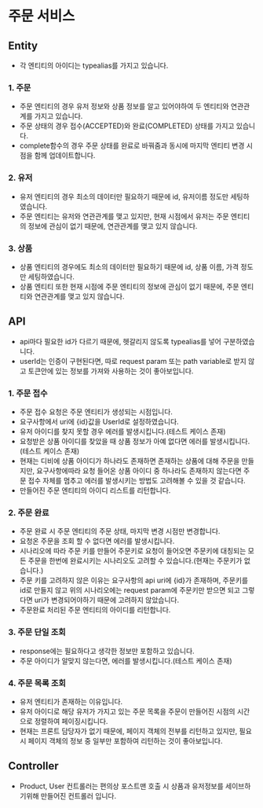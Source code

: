 # 주문 서비스

## Entity
* 각 엔티티의 아이디는 typealias를 가지고 있습니다.

### 1. 주문
* 주문 엔티티의 경우 유저 정보와 상품 정보를 알고 있어야하여 두 엔티티와 연관관계를 가지고 있습니다.
* 주문 상태의 경우 접수(ACCEPTED)와 완료(COMPLETED) 상태를 가지고 있습니다.
* complete함수의 경우 주문 상태를 완료로 바꿔줌과 동시에 마지막 엔티티 변경 시점을 함께 업데이트합니다.

### 2. 유저
* 유저 엔티티의 경우 최소의 데이터만 필요하기 때문에 id, 유저이름 정도만 세팅하였습니다.
* 주문 엔티티는 유저와 연관관계를 맺고 있지만, 현재 시점에서 유저는 주문 엔티티의 정보에 관심이 없기 때문에, 연관관계를 맺고 있지 않습니다.

### 3. 상품
* 상품 엔티티의 경우에도 최소의 데이터만 필요하기 때문에 id, 상품 이름, 가격 정도만 세팅하였습니다.
* 상품 엔티티 또한 현재 시점에 주문 엔티티의 정보에 관심이 없기 때문에, 주문 엔티티와 연관관계를 맺고 있지 않습니다.

## API
* api마다 필요한 id가 다르기 때문에, 헷갈리지 않도록 typealias를 넣어 구분하였습니다.
* userId는 인증이 구현된다면, 따로 request param 또는 path variable로 받지 않고 토큰안에 있는 정보를 가져와 사용하는 것이 좋아보입니다.

### 1. 주문 접수
* 주문 접수 요청은 주문 엔티티가 생성되는 시점입니다.
* 요구사항에서 uri에 {id}값을 UserId로 설정하였습니다.  
* 유저 아이디를 찾지 못할 경우 에러를 발생시킵니다.(테스트 케이스 존재)
* 요청받은 상품 아이디를 찾았을 때 상품 정보가 아예 없다면 에러를 발생시킵니다.(테스트 케이스 존재)
* 현재는 디비에 상품 아이디가 하나라도 존재하면 존재하는 상품에 대해 주문을 만들지만, 요구사항에따라 요청 들어온 상품 아이디 중 하나라도 존재하지 않는다면 주문 접수 자체를 멈추고 에러를 발생시키는 방법도 고려해볼 수 있을 것 같습니다.
* 만들어진 주문 엔티티의 아이디 리스트를 리턴합니다.

### 2. 주문 완료
* 주문 완료 시 주문 엔티티의 주문 상태, 마지막 변경 시점만 변경합니다. 
* 요청온 주문을 조회 할 수 없다면 에러를 발생시킵니다.
* 시나리오에 따라 주문 키를 만들어 주문키로 요청이 들어오면 주문키에 대칭되는 모든 주문을 한번에 완료시키는 시나리오도 고려할 수 있습니다.(현재는 주문키가 없습니다.)
* 주문 키를 고려하지 않은 이유는 요구사항의 api uri에 {id}가 존재하며, 주문키를 id로 만들지 않고 위의 시나리오에는 request param에 주문키만 받으면 되고 그렇다면 uri가 변경되어야하기 때문에 고려하지 않았습니다.
* 주문완료 처리된 주문 엔티티의 아이디를 리턴합니다.

### 3. 주문 단일 조회
* response에는 필요하다고 생각한 정보만 포함하고 있습니다. 
* 주문 아이디가 알맞지 않는다면, 에러를 발생시킵니다.(테스트 케이스 존재)

### 4. 주문 목록 조회
* 유저 엔티티가 존재하는 이유입니다. 
* 유저 아이디로 해당 유저가 가지고 있는 주문 목록을 주문이 만들어진 시점의 시간으로 정렬하여 페이징시킵니다.
* 현재는 프론트 담당자가 없기 때문에, 페이지 객체의 전부를 리턴하고 있지만, 필요 시 페이지 객체의 정보 중 일부만 포함하여 리턴하는 것이 좋아보입니다.

## Controller
* Product, User 컨트롤러는 편의상 포스트맨 호출 시 상품과 유저정보를 세이브하기위해 만들어진 컨트롤러 입니다.


